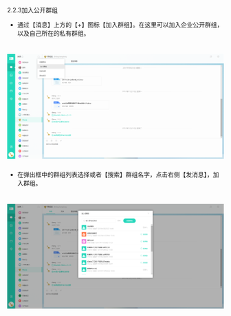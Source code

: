 2.2.3加入公开群组

* 通过【消息】上方的【+】图标【加入群组】。在这里可以加入企业公开群组，以及自己所在的私有群组。

# ![](/assets/2.2.3加入群组.png)

* 在弹出框中的群组列表选择或者【搜索】群组名字，点击右侧【发消息】，加入群组。

# ![](/assets/2.2.3加入公开群组.png)